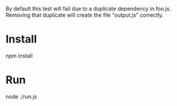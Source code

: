 By default this test will fail due to a duplicate dependency in foo.js. Removing that duplicate will create the file "output.js" correctly.

# Install
npm install

# Run
node ./run.js

